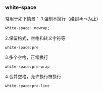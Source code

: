 ### white-space

常用于如下情景： 1.强制不换行（碰到`<br>`为止）

```css
white-space: nowrap;
```

2.保留格式，空格和转义字符等

```
white-space:pre
```

3.多个空格，正常换行

```
white-space:pre-wrap
```

4.合并空格，允许换行符换行

```
white-space:pre-line
```
